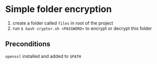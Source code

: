 # Simple folder encryption

1. create a folder called `files` in root of the project
2. run `$ bash cryptor.sh <PASSWORD>` to encrypt or decrypt this folder

## Preconditions

`openssl` installed and added to `$PATH`
